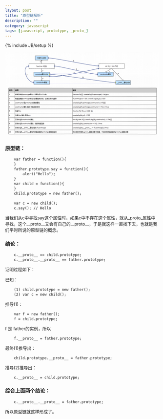 ```yaml
---
layout: post
title: "原型链解析"
description: ""
category: javascript
tags: [javascript, prototype, _proto_]
---
```

{% include JB/setup %}

<img src="/assets/images/yuan-xing-lian-jie-xi/chain.jpg" width="800px" />

### 原型链：

		var father = function(){
		}
		father.prototype.say = function(){
		    alert("Hello");
		}
		var child = function(){
		}
		child.prototype = new father();

		var c = new child();
		c.say(); // Hello

当我们从c中寻找say这个属性时，如果c中不存在这个属性，就从_proto_属性中寻找，这个__proto__又会有自己的__proto__，于是就这样一直找下去，也就是我们平时所说的原型链的概念。

### 结论：

		c.__proto__ == child.prototype;
		c.__proto__.__proto__ == father.prototype;

证明过程如下：

已知：

		(1) child.prototype = new father();
		(2) var c = new child();

推导(1)：

		var f = new father(); 
		f = child.prototype; 

f 是 father的实例，所以

		f.__proto__ = father.prototype;

最终(1)推导出：

		child.prototype.__proto__ = father.prototype;

推导(2)推导出：

		c.__proto__ = child.prototype;

### 综合上面两个结论：

		c.__proto__.__proto__ = father.prototype;

所以原型链就这样形成了。